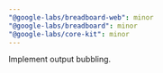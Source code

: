 ```yaml
---
"@google-labs/breadboard-web": minor
"@google-labs/breadboard": minor
"@google-labs/core-kit": minor
---
```


Implement output bubbling.

